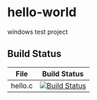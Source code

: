# hello-world
windows test project

## Build Status

File|Build Status
---|---
hello.c|[![Build Status](https://travis-ci.com/wend1012068860/hello-world.svg?branch=master)](https://travis-ci.com/wend1012068860/hello-world)
